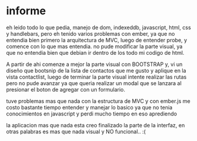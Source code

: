 informe
===========

eh leido todo lo que pedia, manejo de dom, indexeddb, javascript, html, css y handlebars, pero eh tenido varios problemas con ember, ya que no entendia bien primero la arquitectura de MVC, luego de entender probe, y comence con lo que mas entendia.
no pude modificar la parte visual, ya que no entendia bien que debian ir dentro de los <script type="text/handlebars"></script> todo mi codigo de html.

A partir de ahi comenze a mejor la parte visual con BOOTSTRAP y, vi un diseño que bootsnip de la lista de contactos que me gusto y aplique en la vista contactlist, luego de terminar la parte visual intente realizar las rutas pero no pude avanzar ya que queria realizar un modal que se lanzara al presionar el boton de agregar con un formulario.

tuve problemas mas que nada con la estructura de MVC y con ember.js
me costo bastante tiempo entender y manejar lo basico ya que no tenia conocimientos en javascript y perdi mucho tiempo en eso aprediendo

la aplicacion mas que nada esta creo finalizado la parte de la interfaz, en otras palabras es mas que nada visual y NO funcional.. :( 